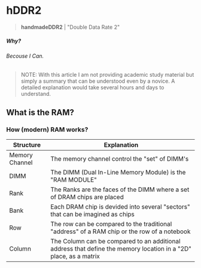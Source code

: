 # hDDR2

> **handmadeDDR2** | "Double Data Rate 2"

##### Why?
###### Becouse I Can.

> NOTE: With this article I am not providing academic study material but
> simply a summary that can be understood even by a novice. A detailed
> explanation would take several hours and days to understand.


## What is the RAM?

### How (modern) RAM works?

 
|Structure					|Explanation|
|-									|-|
|Memory Channel		|The memory channel control the "set" of DIMM's|
|DIMM						|The DIMM (Dual In-Line Memory Module) is the "RAM MODULE"|
|Rank							|The Ranks are the faces of the DIMM where a set of DRAM	chips are placed|
|Bank							|Each DRAM chip is devided into several "sectors" that can be imagined as chips|
|Row							|The row can be compared to the traditional "address" of a RAM chip or the row of a notebook|
|Column						|The Column can be compared to an additional address that define the memory location in a "2D" place, as a matrix|
